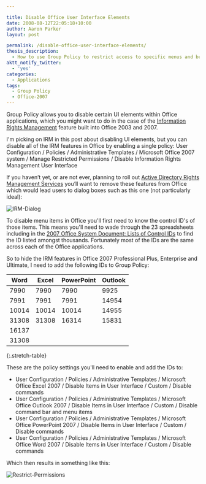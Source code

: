 ```yaml
---

title: Disable Office User Interface Elements
date: 2008-08-12T22:05:18+10:00
author: Aaron Parker
layout: post

permalink: /disable-office-user-interface-elements/
thesis_description:
  - How to use Group Policy to restrict access to specific menus and buttons in Office 2007
aktt_notify_twitter:
  - 'yes'
categories:
  - Applications
tags:
  - Group Policy
  - Office-2007
---
```

Group Policy allows you to disable certain UI elements within Office applications, which you might want to do in the case of the [Information Rights Management](http://technet.microsoft.com/en-us/library/cc179103.aspx) feature built into Office 2003 and 2007.

I'm picking on IRM in this post about disabling UI elements, but you can disable all of the IRM features in Office by enabling a single policy: User Configuration / Policies / Administrative Templates / Microsoft Office 2007 system / Manage Restricted Permissions / Disable Information Rights Management User Interface

If you haven’t yet, or are not ever, planning to roll out [Active Directory Rights Management Services](http://technet.microsoft.com/en-us/library/cc534988.aspx) you’ll want to remove these features from Office which would lead users to dialog boxes such as this one (not particularly ideal):

![IRM-Dialog]({{site.baseurl}}/media/2008/08/irmdialog.png)

To disable menu items in Office you'll first need to know the control ID's of those items. This means you'll need to wade through the 23 spreadsheets including in the [2007 Office System Document: Lists of Control IDs](http://www.microsoft.com/downloads/details.aspx?familyid=4329d9e9-4d11-46a5-898d-23e4f331e9ae&displaylang=en) to find the ID listed amongst thousands. Fortunately most of the IDs are the same across each of the Office applications.

So to hide the IRM features in Office 2007 Professional Plus, Enterprise and Ultimate, I need to add the following IDs to Group Policy:

|Word |Excel|PowerPoint|Outlook|
|-----|-----|----------|-------|
|7990 |7990 |7990      |9925   |
|7991 |7991 |7991      |14954  |
|10014|10014|10014     |14955  |
|31308|31308|16314     |15831  |
|16137|     |          |       |
|31308|     |          |       |
{:.stretch-table}

These are the policy settings you'll need to enable and add the IDs to:

* User Configuration / Policies / Administrative Templates / Microsoft Office Excel 2007 / Disable Items in User Interface / Custom / Disable commands
* User Configuration / Policies / Administrative Templates / Microsoft Office Outlook 2007 / Disable Items in User Interface / Custom / Disable command bar and menu items
* User Configuration / Policies / Administrative Templates / Microsoft Office PowerPoint 2007 / Disable Items in User Interface / Custom / Disable commands
* User Configuration / Policies / Administrative Templates / Microsoft Office Word 2007 / Disable Items in User Interface / Custom / Disable commands

Which then results in something like this:

![Restrict-Permissions]({{site.baseurl}}/media/2008/08/restrictpermissions.png)
